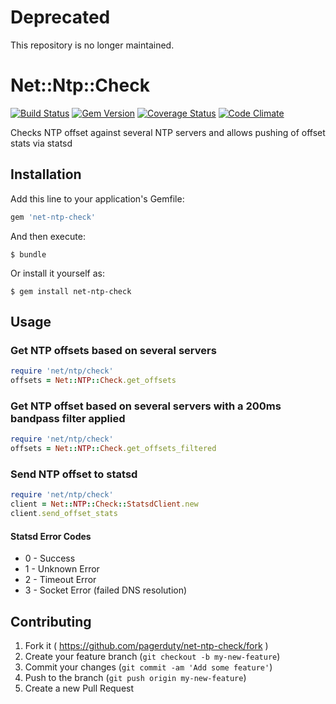 # Deprecated
This repository is no longer maintained.

# Net::Ntp::Check

[![Build Status](https://travis-ci.org/PagerDuty/net-ntp-check.svg?branch=master)](https://travis-ci.org/PagerDuty/net-ntp-check)
[![Gem Version](http://img.shields.io/gem/v/net-ntp-check.svg)](https://rubygems.org/gems/net-ntp-check)
[![Coverage Status](https://img.shields.io/coveralls/PagerDuty/net-ntp-check/master.svg)](https://coveralls.io/r/PagerDuty/net-ntp-check?branch=master)
[![Code Climate](https://codeclimate.com/github/PagerDuty/net-ntp-check/badges/gpa.svg)](https://codeclimate.com/github/PagerDuty/net-ntp-check)

Checks NTP offset against several NTP servers and allows pushing of offset stats via statsd

## Installation

Add this line to your application's Gemfile:

```ruby
gem 'net-ntp-check'
```

And then execute:

    $ bundle

Or install it yourself as:

    $ gem install net-ntp-check

## Usage

### Get NTP offsets based on several servers
```ruby
require 'net/ntp/check'
offsets = Net::NTP::Check.get_offsets
```

### Get NTP offset based on several servers with a 200ms bandpass filter applied
```ruby
require 'net/ntp/check'
offsets = Net::NTP::Check.get_offsets_filtered
```

### Send NTP offset to statsd
```ruby
require 'net/ntp/check'
client = Net::NTP::Check::StatsdClient.new
client.send_offset_stats
```

#### Statsd Error Codes
- 0 - Success
- 1 - Unknown Error
- 2 - Timeout Error
- 3 - Socket Error (failed DNS resolution)

## Contributing

1. Fork it ( https://github.com/pagerduty/net-ntp-check/fork )
2. Create your feature branch (`git checkout -b my-new-feature`)
3. Commit your changes (`git commit -am 'Add some feature'`)
4. Push to the branch (`git push origin my-new-feature`)
5. Create a new Pull Request
